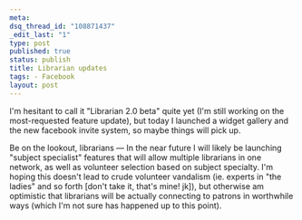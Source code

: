```yaml
--- 
meta: 
dsq_thread_id: "108871437" 
_edit_last: "1" 
type: post 
published: true 
status: publish 
title: Librarian updates 
tags: - Facebook 
layout: post 
--- 
```


I'm hesitant to call it "Librarian 2.0 beta" quite yet (I'm still working on the most-requested feature update), but today I launched a widget gallery and the new facebook invite system, so maybe things will pick up.

Be on the lookout, librarians — In the near future I will likely be launching "subject specialist" features that will allow multiple librarians in one network, as well as volunteer selection based on subject specialty. I'm hoping this doesn't lead to crude volunteer vandalism (ie. experts in "the ladies" and so forth [don't take it, that's mine! jk]), but otherwise am optimistic that librarians will be actually connecting to patrons in worthwhile ways (which I'm not sure has happened up to this point). 